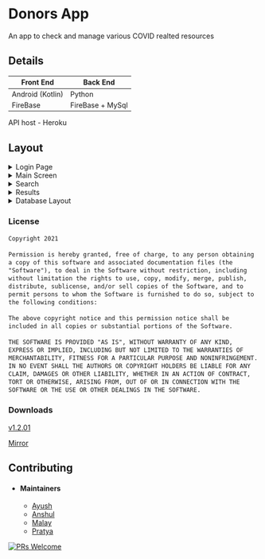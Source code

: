 # Donors App
An app to check and manage various COVID realted resources

## Details

| Front End  | Back End |
| ------------- | ------------- |
| Android (Kotlin)  | Python  |
| FireBase  | FireBase + MySql  |

API host - Heroku

## Layout
<details><summary>Login Page</summary>

![](/assets/images/login.png)

</details>

<details><summary>Main Screen</summary>

![](/assets/images/main.png)

</details>

<details><summary>Search</summary>

![](/assets/images/search.png)

</details>

<details><summary>Results</summary>

![](/assets/images/result.png)

</details>

<details><summary>Database Layout</summary>

![](/assets/images/db.png)

</details>

### License
```
Copyright 2021

Permission is hereby granted, free of charge, to any person obtaining a copy of this software and associated documentation files (the "Software"), to deal in the Software without restriction, including without limitation the rights to use, copy, modify, merge, publish, distribute, sublicense, and/or sell copies of the Software, and to permit persons to whom the Software is furnished to do so, subject to the following conditions:

The above copyright notice and this permission notice shall be included in all copies or substantial portions of the Software.

THE SOFTWARE IS PROVIDED "AS IS", WITHOUT WARRANTY OF ANY KIND, EXPRESS OR IMPLIED, INCLUDING BUT NOT LIMITED TO THE WARRANTIES OF MERCHANTABILITY, FITNESS FOR A PARTICULAR PURPOSE AND NONINFRINGEMENT. IN NO EVENT SHALL THE AUTHORS OR COPYRIGHT HOLDERS BE LIABLE FOR ANY CLAIM, DAMAGES OR OTHER LIABILITY, WHETHER IN AN ACTION OF CONTRACT, TORT OR OTHERWISE, ARISING FROM, OUT OF OR IN CONNECTION WITH THE SOFTWARE OR THE USE OR OTHER DEALINGS IN THE SOFTWARE. 
```
### Downloads

[v1.2.01](https://www.youtube.com/watch?v=dQw4w9WgXcQ)

[Mirror](https://bit.ly/IqT6zt)


## Contributing
- #### Maintainers
	-  [Ayush](https://github.com/Ethical-coder)
	- [Anshul](https://github.com/sarafanshul)
	- [Malay]()
	- [Pratya](https://github.com/pratyaa)

[![PRs Welcome](https://img.shields.io/badge/PRs-welcome-brightgreen.svg?style=flat-square)](http://makeapullrequest.com)
